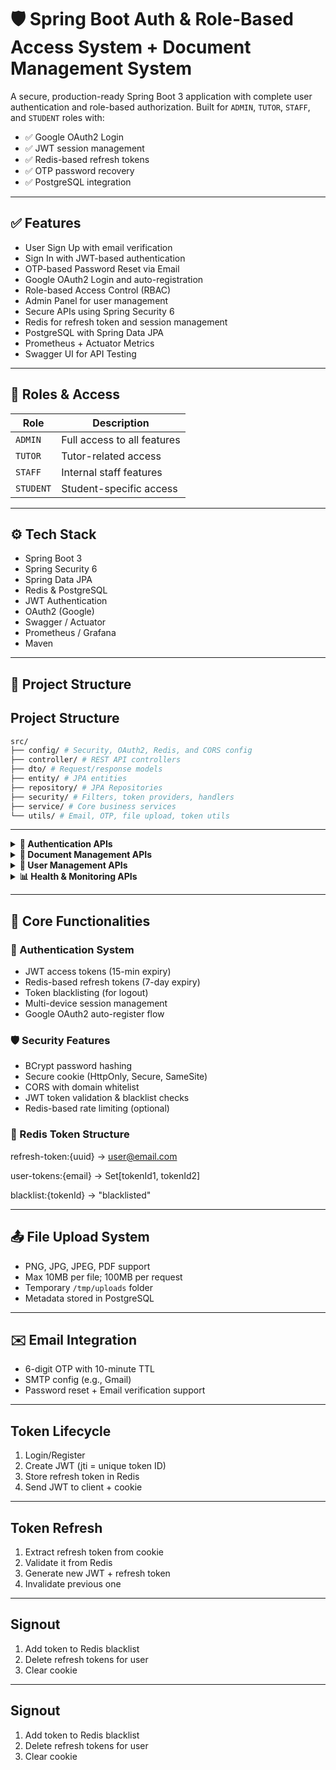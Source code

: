# 🛡️ Spring Boot Auth & Role-Based Access System + Document Management System

A secure, production-ready Spring Boot 3 application with complete user authentication and role-based authorization. Built for `ADMIN`, `TUTOR`, `STAFF`, and `STUDENT` roles with:

- ✅ Google OAuth2 Login
- ✅ JWT session management
- ✅ Redis-based refresh tokens
- ✅ OTP password recovery
- ✅ PostgreSQL integration

---

## ✅ Features

- User Sign Up with email verification
- Sign In with JWT-based authentication
- OTP-based Password Reset via Email
- Google OAuth2 Login and auto-registration
- Role-based Access Control (RBAC)
- Admin Panel for user management
- Secure APIs using Spring Security 6
- Redis for refresh token and session management
- PostgreSQL with Spring Data JPA
- Prometheus + Actuator Metrics
- Swagger UI for API Testing

---

## 👥 Roles & Access

| Role     | Description                 |
|----------|-----------------------------|
| `ADMIN`  | Full access to all features |
| `TUTOR`  | Tutor-related access        |
| `STAFF`  | Internal staff features     |
| `STUDENT`| Student-specific access     |

---

## ⚙️ Tech Stack

- Spring Boot 3
- Spring Security 6
- Spring Data JPA
- Redis & PostgreSQL
- JWT Authentication
- OAuth2 (Google)
- Swagger / Actuator
- Prometheus / Grafana
- Maven

---

## 📁 Project Structure

## Project Structure

```bash
src/
├── config/ # Security, OAuth2, Redis, and CORS config
├── controller/ # REST API controllers
├── dto/ # Request/response models
├── entity/ # JPA entities
├── repository/ # JPA Repositories
├── security/ # Filters, token providers, handlers
├── service/ # Core business services
└── utils/ # Email, OTP, file upload, token utils

```

---

<details>
<summary><strong>🔐 Authentication APIs</strong></summary>

| Method | Endpoint                         | Description                             |
|--------|----------------------------------|-----------------------------------------|
| POST   | `/api/auth/signup`              | Register new user                       |
| POST   | `/api/auth/signin`              | Login with credentials                  |
| POST   | `/api/auth/signout`             | Logout from current device              |
| POST   | `/api/auth/signout-all-devices` | Logout from all sessions                |
| POST   | `/api/auth/send-otp`            | Send email OTP                          |
| POST   | `/api/auth/reset-password`      | Reset password via OTP                  |
| POST   | `/api/auth/refresh-token`       | Get new access token using refresh      |
| POST   | `/api/auth/cleanup-tokens`      | Clear unused/expired tokens             |
| GET    | `/oauth2/authorization/google`  | OAuth2 login initiation                 |
| GET    | `/login/oauth2/code/google`     | Google login callback                   |
| GET    | `/oauth2/redirect`              | Frontend redirect post-auth             |

</details>

<details>
<summary><strong>📄 Document Management APIs</strong></summary>

| Method | Endpoint                        | Description            |
|--------|----------------------------------|------------------------|
| POST   | `/api/document/upload`          | Upload a single file   |
| POST   | `/api/document/upload/multiple` | Upload multiple files  |
| GET    | `/api/document/{id}`            | Retrieve uploaded file |

</details>

<details>
<summary><strong>👤 User Management APIs</strong></summary>

| Method | Endpoint                         | Description                    |
|--------|----------------------------------|--------------------------------|
| GET    | `/api/users/me`                 | Get current user profile       |
| PUT    | `/api/users/updatePersonalInfo` | Update personal information    |
| GET    | `/api/users/**`                 | Admin-only user management     |

</details>

<details>
<summary><strong>📊 Health & Monitoring APIs</strong></summary>

| Method | Endpoint                | Description                        |
|--------|-------------------------|------------------------------------|
| GET    | `/actuator/health`     | App health status                  |
| GET    | `/actuator/info`       | App info (name, version, etc.)     |
| GET    | `/actuator/metrics`    | System metrics                     |
| GET    | `/actuator/prometheus` | Prometheus-formatted metrics       |

</details>

---

## 🔧 Core Functionalities

### 🔐 Authentication System

- JWT access tokens (15-min expiry)
- Redis-based refresh tokens (7-day expiry)
- Token blacklisting (for logout)
- Multi-device session management
- Google OAuth2 auto-register flow

### 🛡️ Security Features

- BCrypt password hashing
- Secure cookie (HttpOnly, Secure, SameSite)
- CORS with domain whitelist
- JWT token validation & blacklist checks
- Redis-based rate limiting (optional)

### 🔁 Redis Token Structure

refresh-token:{uuid} → user@email.com

user-tokens:{email} → Set[tokenId1, tokenId2]

blacklist:{tokenId} → "blacklisted"


---

## 📤 File Upload System

- PNG, JPG, JPEG, PDF support
- Max 10MB per file; 100MB per request
- Temporary `/tmp/uploads` folder
- Metadata stored in PostgreSQL

---

## ✉️ Email Integration

- 6-digit OTP with 10-minute TTL
- SMTP config (e.g., Gmail)
- Password reset + Email verification support

---

## Token Lifecycle

1. Login/Register
2. Create JWT (jti = unique token ID)
3. Store refresh token in Redis
4. Send JWT to client + cookie
---

## Token Refresh

1. Extract refresh token from cookie
2. Validate it from Redis
3. Generate new JWT + refresh token
4. Invalidate previous one

---

## Signout

1. Add token to Redis blacklist
2. Delete refresh tokens for user
3. Clear cookie

---

## Signout

1. Add token to Redis blacklist
2. Delete refresh tokens for user
3. Clear cookie